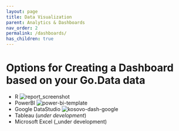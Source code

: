 ```yaml
---
layout: page
title: Data Visualization
parent: Analytics & Dashboards
nav_order: 2
permalink: /dashboards/
has_children: true
---
```


# Options for Creating a Dashboard based on your Go.Data data
- R
![report_screenshot](../assets/report_screenshot.png)
- PowerBI
![power-bi-template](../assets/power-bi-template.png)
- Google DataStudio
![kosovo-dash-google](../assets/kosovo-dash-google.png)
- Tableau (_under development_)
- Microsoft Excel (_under development)


